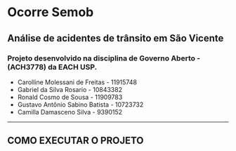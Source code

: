 # Ocorre Semob
## Análise de acidentes de trânsito em São Vicente
### Projeto desenvolvido na disciplina de Governo Aberto - (ACH3778) da EACH USP.

- Carolline Molessani de Freitas - 11915748
- Gabriel da Silva Rosario - 10843382
- Ronald Cosmo de Sousa - 11909783
- Gustavo Antônio Sabino Batista - 10723732
- Camilla Damasceno Silva - 9390152

---
## COMO EXECUTAR O PROJETO

